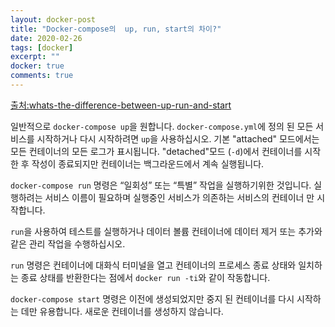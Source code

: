 ```yaml
---
layout: docker-post
title: "Docker-compose의  up, run, start의 차이?"
date: 2020-02-26
tags: [docker]
excerpt: ""
docker: true
comments: true
---
```


[출처:whats-the-difference-between-up-run-and-start](https://docs.docker.com/compose/faq/#whats-the-difference-between-up-run-and-start)

일반적으로 `docker-compose up`을 원합니다. 
`docker-compose.yml`에 정의 된 모든 서비스를 시작하거나 다시 시작하려면 `up`을 사용하십시오. 
기본 "attached" 모드에서는 모든 컨테이너의 모든 로그가 표시됩니다. 
"detached"모드 (`-d`)에서 컨테이너를 시작한 후 작성이 종료되지만 컨테이너는 백그라운드에서 계속 실행됩니다.  

`docker-compose run` 명령은 “일회성” 또는 “특별” 작업을 실행하기위한 것입니다. 
실행하려는 서비스 이름이 필요하며 실행중인 서비스가 의존하는 서비스의 컨테이너 만 시작합니다.  

`run`을 사용하여 테스트를 실행하거나 데이터 볼륨 컨테이너에 데이터 제거 또는 추가와 같은 관리 작업을 수행하십시오.  

`run` 명령은 컨테이너에 대화식 터미널을 열고 
컨테이너의 프로세스 종료 상태와 일치하는 종료 상태를 반환한다는 점에서 `docker run -ti`와 같이 작동합니다.  

`docker-compose start` 명령은 이전에 생성되었지만 중지 된 컨테이너를 다시 시작하는 데만 유용합니다. 
새로운 컨테이너를 생성하지 않습니다.  




